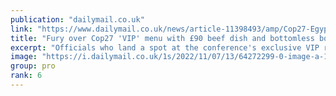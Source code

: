 ```yaml
---
publication: "dailymail.co.uk"
link: "https://www.dailymail.co.uk/news/article-11398493/amp/Cop27-Egypt-Activists-hit-VIP-menu-featuring-beef-chicken-fish-dairy-products.html"
title: "Fury over Cop27 'VIP' menu with £90 beef dish and bottomless booze"
excerpt: "Officials who land a spot at the conference's exclusive VIP restaurant will be able to dine out on an array of pricey meat and fish dishes at the climate conference in Sharm el-Sheikh this week."
image: "https://i.dailymail.co.uk/1s/2022/11/07/13/64272299-0-image-a-15_1667826104402.jpg"
group: pro
rank: 6
---
```


